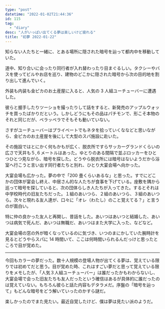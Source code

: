 ```yaml
---
type: "post"
datetime: "2022-01-02T21:44:36"
id: 115
tag:
  - "diary"
desc: "人がいっぱい出てくる夢は楽しいけど疲れる"
title: "初夢 2022-01-22"
---
```


知らない人たちと一緒に、とある場所に隠された暗号を辿って都内中を移動していた。

道中、知り合いに会ったり同行者が入れ替わったり目まぐるしい。タクシーやバスを使ってビルやお店を巡り、建物のどこかに隠された暗号から次の目的地を割り出して進んでいく。

外装も内装も金ピカのお土産屋に入ると、人気の 3 人組ユーチューバーに遭遇した。

彼らと握手したりツーショを撮ったりして話をすると、新発売のアップルウォッチを買ったばかりだという。しかしどうにもその品はパチモンで、形こそ本物のそれと同じだが、ペラッペラでそもそも動いていない。

さすがユーチューバーはプライベートでもネタを拾っていくななどと思いながら、金ピカのお土産屋を後にして大型のスパ施設に赴いた。

その施設ではとにかく何もかもが広く、脱衣所ですらサッカーグランドくらいの広さで天井も５,６メートルはあった。ゆとりのある間隔で並ぶロッカーをひとつひとつ見ながら、暗号を探した。どうやら脱衣所には暗号はないようだから浴室へ行こうと言い出す同行者たちと別れ、ひとり大宴会場へ向かった。

大宴会場も広かった。夢の中で「200 畳くらいあるな」と思った。すでにどこかの団体が宴会し終え、中居さん的な人たちが食事を下げている。座敷を隅から巡って暗号を探していると、次の団体らしき人たちが入ってきた。するとそれは中学校時代の旧友たちだった。１組のあいつら、２組のあいつら、３組のあいつら。次々と現れる友人達が、口々に「オレ（わたし）のこと覚えてる？」と言うのが面白い。

特に仲の良かった友人と再開し、昔話をした。あいつはあいつと結婚した、あいつは病気で死んだ、あいつは無職だ、あいつはまた大学に入った、などなど。

大宴会場の窓の外が暗くなっているのに気づき、いつのまにかしていた腕時計を見るとどうやらスパに 14 時間いて、ここは何時間いられるんだっけと思ったところで目が覚めた。

---

今回もカラーの夢だった。数十人規模の登場人物が出てくる夢は、覚えている限りでは初めてだと思う。目が覚めた時、これはすごい夢だと思って覚えている限りをメモしたが、「人気３人組ユーチューバー」は誰だったかもわからないし、大宴会場で会った旧友たちも友人だったという確信はあるが具体的に誰だったのは覚えていない。もちろん彼らと話た内容もデタラメだ。序盤の「暗号を辿って」もどんな暗号をどう解いていったのかすら謎だ。

楽しかったのでまた見たい。最近自覚したけど、僕は夢は見たい派のようだ。
